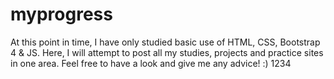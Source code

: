 # myprogress
At this point in time, I have only studied basic use of HTML, CSS, Bootstrap 4 &amp; JS. Here, I will attempt to post all my studies, projects and practice sites in one area. Feel free to have a look and give me any advice! :) 1234
